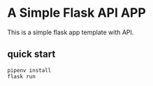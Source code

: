 # A Simple Flask API APP

This is a simple flask app template with API.

## quick start

```
pipenv install
flask run
```


